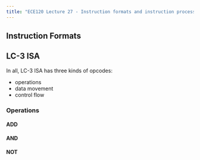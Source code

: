 ```yaml
---
title: "ECE120 Lecture 27 - Instruction formats and instruction processing"
---
```

## Instruction Formats

## LC-3 ISA
In all, LC-3 ISA has three kinds of opcodes:
- operations
- data movement
- control flow

### Operations

#### ADD

#### AND

#### NOT

### 
